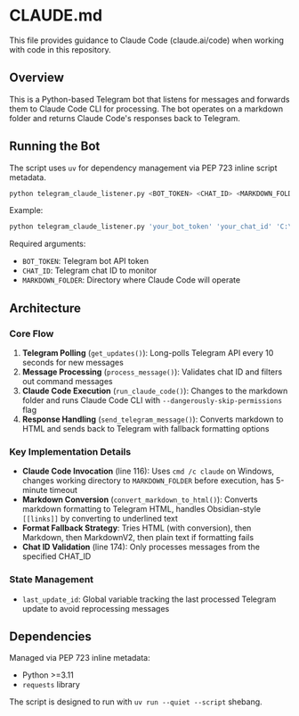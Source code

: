 # CLAUDE.md

This file provides guidance to Claude Code (claude.ai/code) when working with code in this repository.

## Overview

This is a Python-based Telegram bot that listens for messages and forwards them to Claude Code CLI for processing. The bot operates on a markdown folder and returns Claude Code's responses back to Telegram.

## Running the Bot

The script uses `uv` for dependency management via PEP 723 inline script metadata.

```bash
python telegram_claude_listener.py <BOT_TOKEN> <CHAT_ID> <MARKDOWN_FOLDER>
```

Example:
```bash
python telegram_claude_listener.py 'your_bot_token' 'your_chat_id' 'C:\path\to\markdown\folder'
```

Required arguments:
- `BOT_TOKEN`: Telegram bot API token
- `CHAT_ID`: Telegram chat ID to monitor
- `MARKDOWN_FOLDER`: Directory where Claude Code will operate

## Architecture

### Core Flow
1. **Telegram Polling** (`get_updates()`): Long-polls Telegram API every 10 seconds for new messages
2. **Message Processing** (`process_message()`): Validates chat ID and filters out command messages
3. **Claude Code Execution** (`run_claude_code()`): Changes to the markdown folder and runs Claude Code CLI with `--dangerously-skip-permissions` flag
4. **Response Handling** (`send_telegram_message()`): Converts markdown to HTML and sends back to Telegram with fallback formatting options

### Key Implementation Details

- **Claude Code Invocation** (line 116): Uses `cmd /c claude` on Windows, changes working directory to `MARKDOWN_FOLDER` before execution, has 5-minute timeout
- **Markdown Conversion** (`convert_markdown_to_html()`): Converts markdown formatting to Telegram HTML, handles Obsidian-style `[[links]]` by converting to underlined text
- **Format Fallback Strategy**: Tries HTML (with conversion), then Markdown, then MarkdownV2, then plain text if formatting fails
- **Chat ID Validation** (line 174): Only processes messages from the specified CHAT_ID

### State Management

- `last_update_id`: Global variable tracking the last processed Telegram update to avoid reprocessing messages

## Dependencies

Managed via PEP 723 inline metadata:
- Python >=3.11
- `requests` library

The script is designed to run with `uv run --quiet --script` shebang.
